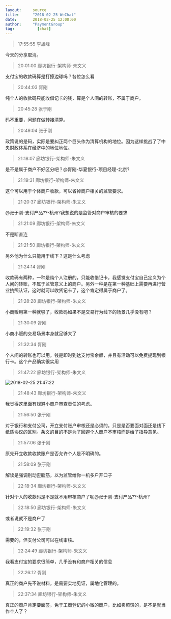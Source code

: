 ```yaml
---
layout:     source 
title:      "2018-02-25-WeChat"
date:       2018-02-25 12:00:00
author:     "PaymentGroup"
tag:		  [chat]
---
```

> 17:55:55  李雄峰  
   
今天的分享取消。  
   
> 20:01:00  廊坊银行-架构师-朱文义  
   
支付宝的收款码算是打擦边球吗？各位怎么看  
   
> 20:44:03  胥刚  
   
纯个人的收款码只能收借记卡的钱，算是个人间的转账，不属于商户。  
   
> 20:45:28  张于刚  
   
码不重要，问题在做转接清算。  
   
> 20:49:04  张于刚  
   
政策说的是码，实际是要纠正两个巨头作为清算机构的地位。因为这样挑战了了中央财政体系在经济中的地位地位。  
   
> 21:18:07  廊坊银行-架构师-朱文义  
   
是不是属于商户不好区分吧？@胥刚-华夏银行-项目经理-北京?  
   
> 21:19:31  廊坊银行-架构师-朱文义  
   
这个可以用于个体商户收款，可以省掉商户相关的监管要求。  
   
> 21:20:37  廊坊银行-架构师-朱文义  
   
@张于刚-支付产品??-杭州?我想说的是监管对商户审核的要求  
   
> 21:21:09  廊坊银行-架构师-朱文义  
   
不是断直连  
   
> 21:21:50  廊坊银行-架构师-朱文义  
   
另外他为什么只能用于线下？这是什么考虑  
   
> 21:24:14  胥刚  
   
收款码有两种，一种是纯个人注册的，只能收借记卡，我感觉支付宝自己定义为个人间的转账，不属于监管意义上的商户。另外一种是在第一种基础上需要再进行营业执照认证，这时就可以收贷记卡了，这个肯定得属于商户了。  
   
> 21:28:28  廊坊银行-架构师-朱文义  
   
小商贩用第一种就够了，收款码如果不是交易行为线下的场景几乎没有吧？  
   
> 21:30:09  胥刚  
   
小商小贩的交易场景本身就足够大了  
   
> 21:32:34  胥刚  
   
个人间的转账也可以用。钱是即时到达支付宝余额，并且有活动可以免费提现到银行卡。这个产品确实很实用  
   
> 21:47:22  廊坊银行-架构师-朱文义  
   
![2018-02-25 21:47:22](http://static.cocolian.org/img/20180225_214722.png) 
   
> 21:48:43  廊坊银行-架构师-朱文义  
   
我觉得这里面有规避小商户审查责任的考虑。  
   
> 21:56:50  张于刚  
   
对于银行和支付公司，开立支付账户审核还是必须的。只是是否要面对面还是线下纸质协议的区别。条文的目的不是为了回避个人商户不审核而是给了指导意见。  
   
> 21:57:06  张于刚  
   
原先开立收款收款账户是否允许个人是不明确的。  
   
> 21:58:09  张于刚  
   
解读是强调别动歪脑筋，以为监管给你一机多户开口子  
   
> 22:18:34  廊坊银行-架构师-朱文义  
   
针对个人的收款码是不是就不用审核商户了呢@张于刚-支付产品??-杭州?  
   
> 22:18:50  廊坊银行-架构师-朱文义  
   
或者说就不是商户了  
   
> 22:19:32  张于刚  
   
需要的，但支付公司可以在线审核。  
   
> 22:24:49  廊坊银行-架构师-朱文义  
   
我看支付宝的要求很简单，几乎没有和商户相关的信息  
   
> 22:26:12  胥刚  
   
真正的商户先不说材料，是需要实地见证，属地化管理的。  
   
> 22:37:34  廊坊银行-架构师-朱文义  
   
真正的商户肯定要面签，免于工商登记的小微的商户，比如卖煎饼的，是不是就当作个人了？  
   
